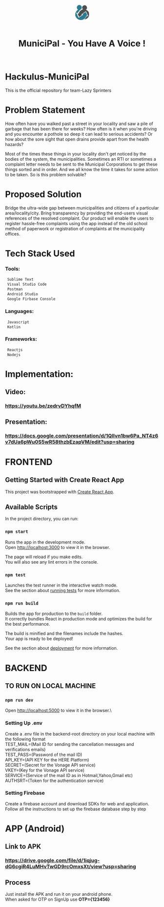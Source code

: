 <div align="center">

<img src="./webwork/frontend/public/images/Logo.png" />

<br />
<br />

# MuniciPal - You Have A Voice !

</div>

<br />

# Hackulus-MuniciPal

 This is the official repository for team-Lazy Sprinters
 
 # Problem Statement

How often have you walked past a street in your locality and saw a pile of garbage that has been there for weeks? How often is it when you're driving and you encounter a pothole so deep it can lead to serious accidents? Or how about the sore sight that open drains provide apart from the health hazards?

Most of the times these things in your locality don't get noticed by the bodies of the system, the municipalities. Sometimes an RTI or sometimes a complaint letter needs to be sent to the Municipal Corporations to get these things sorted and in order. And we all know the time it takes for some action to be taken. So is this problem solvable?


# Proposed Solution

Bridge the ultra-wide gap between municipalities and citizens of a particular area/locality/city. Bring transparency by providing the end-users visual references of the resolved complaint. Our product will enable the users to register hassle-free complaints using the app instead of the old school method of paperwork or registration of complaints at the municipality offices.
 
# Tech Stack Used

  ### Tools:
     Sublime Text
     Visual Studio Code
     Postman
     Android Studio
     Google Firbase Console
  ### Languages:
     Javascript
     Kotlin
  ### Frameworks:
     Reactjs
     Nodejs 
     
     
# Implementation:
 
 ## Video: 
  ### https://youtu.be/zedrvDYhqfM

 ## Presentation: 
  ### https://docs.google.com/presentation/d/1QIlvn1bw6Pa_NT4z6v7dUa6pWu0S5wR58thzbEzapVM/edit?usp=sharing
  

# FRONTEND

## Getting Started with Create React App

This project was bootstrapped with [Create React App](https://github.com/facebook/create-react-app).

## Available Scripts

In the project directory, you can run:

### `npm start`

Runs the app in the development mode.\
Open [http://localhost:3000](http://localhost:3000) to view it in the browser.

The page will reload if you make edits.\
You will also see any lint errors in the console.

### `npm test`

Launches the test runner in the interactive watch mode.\
See the section about [running tests](https://facebook.github.io/create-react-app/docs/running-tests) for more information.

### `npm run build`

Builds the app for production to the `build` folder.\
It correctly bundles React in production mode and optimizes the build for the best performance.

The build is minified and the filenames include the hashes.\
Your app is ready to be deployed!

See the section about [deployment](https://facebook.github.io/create-react-app/docs/deployment) for more information.
  
# BACKEND
## TO RUN ON LOCAL MACHINE

### `npm run dev` 

Open [http://localhost:5000](http://localhost:5000) to view it in the browser.\

### Setting Up .env

Create a .env file in the backend-root directory on your local machine with the following format<br>
TEST_MAIL=(Mail ID for sending the cancellation messages and verifications emails)<br>
TEST_PASS=(Password of the mail ID)<br>
API_KEY=(API KEY for the HERE Platform)<br>
SECRET=(Secret for the Vonage API service)<br>
VKEY=(Key for the Vonage API service)<br>
SERVICE=(Service of the mail ID as in Hotmail,Yahoo,Gmail etc)<br>
AUTHSRT=(Token for the authentication service)<br>

### Setting Firebase

Create a firebase account and download SDKs for web and application.\
Follow all the instructions to set up the firebase database step by step

# APP (Android)

## Link to APK
### https://drive.google.com/file/d/1iqjug-dG6cgiR4LuMHvTwGD9rcOmxsXt/view?usp=sharing

## Process
Just install the APK and run it on your android phone.\
When asked for OTP on SignUp use **OTP={123456}**
